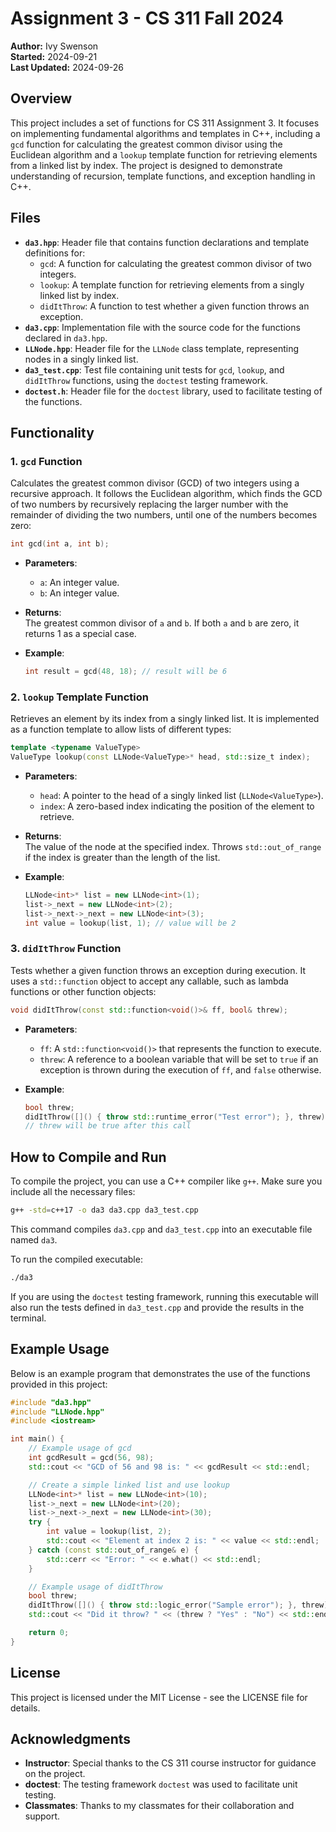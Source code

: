 # Assignment 3 - CS 311 Fall 2024

**Author:** Ivy Swenson  
**Started:** 2024-09-21  
**Last Updated:** 2024-09-26  

## Overview
This project includes a set of functions for CS 311 Assignment 3. It focuses on implementing fundamental algorithms and templates in C++, including a `gcd` function for calculating the greatest common divisor using the Euclidean algorithm and a `lookup` template function for retrieving elements from a linked list by index. The project is designed to demonstrate understanding of recursion, template functions, and exception handling in C++.

## Files
- **`da3.hpp`**: Header file that contains function declarations and template definitions for:
  - `gcd`: A function for calculating the greatest common divisor of two integers.
  - `lookup`: A template function for retrieving elements from a singly linked list by index.
  - `didItThrow`: A function to test whether a given function throws an exception.
- **`da3.cpp`**: Implementation file with the source code for the functions declared in `da3.hpp`.
- **`LLNode.hpp`**: Header file for the `LLNode` class template, representing nodes in a singly linked list.
- **`da3_test.cpp`**: Test file containing unit tests for `gcd`, `lookup`, and `didItThrow` functions, using the `doctest` testing framework.
- **`doctest.h`**: Header file for the `doctest` library, used to facilitate testing of the functions.

## Functionality
### 1. `gcd` Function
Calculates the greatest common divisor (GCD) of two integers using a recursive approach. It follows the Euclidean algorithm, which finds the GCD of two numbers by recursively replacing the larger number with the remainder of dividing the two numbers, until one of the numbers becomes zero:

```cpp
int gcd(int a, int b);
```

- **Parameters**:  
  - `a`: An integer value.
  - `b`: An integer value.
- **Returns**:  
  The greatest common divisor of `a` and `b`. If both `a` and `b` are zero, it returns 1 as a special case.

- **Example**:
    ```cpp
    int result = gcd(48, 18); // result will be 6
    ```

### 2. `lookup` Template Function
Retrieves an element by its index from a singly linked list. It is implemented as a function template to allow lists of different types:

```cpp
template <typename ValueType>
ValueType lookup(const LLNode<ValueType>* head, std::size_t index);
```

- **Parameters**:  
  - `head`: A pointer to the head of a singly linked list (`LLNode<ValueType>`).
  - `index`: A zero-based index indicating the position of the element to retrieve.
- **Returns**:  
  The value of the node at the specified index. Throws `std::out_of_range` if the index is greater than the length of the list.
  
- **Example**:
    ```cpp
    LLNode<int>* list = new LLNode<int>(1);
    list->_next = new LLNode<int>(2);
    list->_next->_next = new LLNode<int>(3);
    int value = lookup(list, 1); // value will be 2
    ```

### 3. `didItThrow` Function
Tests whether a given function throws an exception during execution. It uses a `std::function` object to accept any callable, such as lambda functions or other function objects:

```cpp
void didItThrow(const std::function<void()>& ff, bool& threw);
```

- **Parameters**:  
  - `ff`: A `std::function<void()>` that represents the function to execute.
  - `threw`: A reference to a boolean variable that will be set to `true` if an exception is thrown during the execution of `ff`, and `false` otherwise.
  
- **Example**:
    ```cpp
    bool threw;
    didItThrow([]() { throw std::runtime_error("Test error"); }, threw);
    // threw will be true after this call
    ```

## How to Compile and Run
To compile the project, you can use a C++ compiler like `g++`. Make sure you include all the necessary files:

```bash
g++ -std=c++17 -o da3 da3.cpp da3_test.cpp
```

This command compiles `da3.cpp` and `da3_test.cpp` into an executable file named `da3`.

To run the compiled executable:
```bash
./da3
```

If you are using the `doctest` testing framework, running this executable will also run the tests defined in `da3_test.cpp` and provide the results in the terminal.

## Example Usage
Below is an example program that demonstrates the use of the functions provided in this project:

```cpp
#include "da3.hpp"
#include "LLNode.hpp"
#include <iostream>

int main() {
    // Example usage of gcd
    int gcdResult = gcd(56, 98);
    std::cout << "GCD of 56 and 98 is: " << gcdResult << std::endl;

    // Create a simple linked list and use lookup
    LLNode<int>* list = new LLNode<int>(10);
    list->_next = new LLNode<int>(20);
    list->_next->_next = new LLNode<int>(30);
    try {
        int value = lookup(list, 2);
        std::cout << "Element at index 2 is: " << value << std::endl;
    } catch (const std::out_of_range& e) {
        std::cerr << "Error: " << e.what() << std::endl;
    }

    // Example usage of didItThrow
    bool threw;
    didItThrow([]() { throw std::logic_error("Sample error"); }, threw);
    std::cout << "Did it throw? " << (threw ? "Yes" : "No") << std::endl;

    return 0;
}
```

## License
This project is licensed under the MIT License - see the LICENSE file for details.

## Acknowledgments
- **Instructor**: Special thanks to the CS 311 course instructor for guidance on the project.
- **doctest**: The testing framework `doctest` was used to facilitate unit testing.
- **Classmates**: Thanks to my classmates for their collaboration and support.

